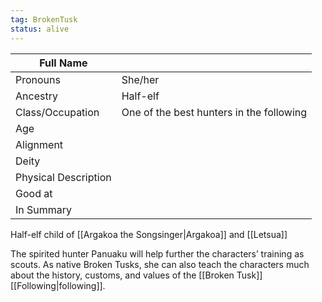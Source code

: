 ```yaml
---
tag: BrokenTusk
status: alive
---
```


| Full Name            |     |
| -------------------- | --- |
| Pronouns             | She/her |
| Ancestry             | Half-elf |
| Class/Occupation     | One of the best hunters in the following |
| Age                  |     |
| Alignment            |     |
| Deity                |     |
| Physical Description |     |
| Good at              |     |
| In Summary           |     |

Half-elf child of [[Argakoa the Songsinger|Argakoa]] and [[Letsua]]

The spirited hunter Panuaku will help further the characters’ training as scouts. As native Broken Tusks, she can also teach the characters much about the history, customs, and values of the [[Broken Tusk]] [[Following|following]].
 
